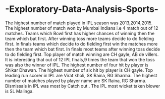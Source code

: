 # -Exploratory-Data-Analysis-Sports-
The highest number of match played in IPL season was 2013,2014,2015.  The highest number of match won by Mumbai Indians i.e 4 match out of 12 matches.  Teams which Bowl first has higher chances of winning then the team which bat first.  After winning toss more teams decide to do fielding first.  In finals teams which decide to do fielding first win the matches more then the team which bat first.  In finals most teams after winning toss decide to do fielding first.  Top player of match winning are CH gayle, AB de villers.  It is interesting that out of 12 IPL finals,9 times the team that won the toss was also the winner of IPL.  The highest number of four hit by player is Shikar Dhawan.  The highest number of six hit by player is CH gayle.  Top leading run scorer in IPL are Virat kholi, SK Raina, RG Sharma.  The highest number of matches played by player name are SK Raina, RG Sharma.  Dismissals in IPL was most by Catch out .  The IPL most wicket taken blower is SL Malinga.
